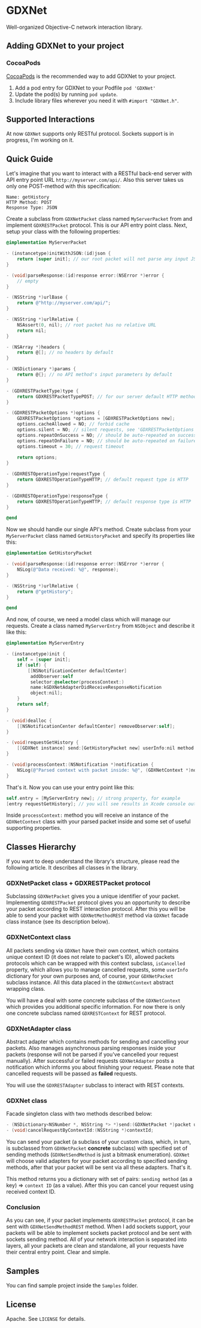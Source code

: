 # GDXNet

Well-organized Objective-C network interaction library.

## Adding GDXNet to your project

### CocoaPods

[CocoaPods](http://cocoapods.org) is the recommended way to add GDXNet to your project.

1. Add a pod entry for GDXNet to your Podfile `pod 'GDXNet'`
2. Update the pod(s) by running `pod update`.
3. Include library files wherever you need it with `#import "GDXNet.h"`.

## Supported Interactions
At now `GDXNet` supports only RESTful protocol. Sockets support is in progress, I'm working on it.


## Quick Guide

Let's imagine that you want to interact with a RESTful back-end server with API entry point URL `http://myserver.com/api/`. Also this server takes us only one POST-method with this specification:

```
Name: getHistory
HTTP Method: POST
Response Type: JSON
```
Create a subclass from `GDXNetPacket` class named `MyServerPacket` from and implement `GDXRESTPacket` protocol. This is our API entry point class. Next, setup your class with the following properties:

```objective-c
@implementation MyServerPacket

- (instancetype)initWithJSON:(id)json {
    return [super init]; // our root packet will not parse any input JSON
}

- (void)parseResponse:(id)response error:(NSError *)error {
    // empty
}

- (NSString *)urlBase {
    return @"http://myserver.com/api/";
}

- (NSString *)urlRelative {
    NSAssert(0, nil); // root packet has no relative URL
    return nil;
}

- (NSArray *)headers {
    return @[]; // no headers by default
}

- (NSDictionary *)params {
    return @{}; // no API method's input parameters by default
}

- (GDXRESTPacketType)type {
    return GDXRESTPacketTypePOST; // for our server default HTTP method is POST
}

- (GDXRESTPacketOptions *)options {
    GDXRESTPacketOptions *options = [GDXRESTPacketOptions new];
    options.cacheAllowed = NO; // forbid cache
    options.silent = NO; // silent requests, see 'GDXRESTPacketOptions' explanation below
    options.repeatOnSuccess = NO; // should be auto-repeated on success
    options.repeatOnFailure = NO; // should be auto-repeated on failure
    options.timeout = 30; // request timeout
    
    return options;
}

- (GDXRESTOperationType)requestType {
    return GDXRESTOperationTypeHTTP; // default request type is HTTP
}

- (GDXRESTOperationType)responseType {
    return GDXRESTOperationTypeHTTP; // default response type is HTTP
}

@end
```

Now we should handle our single API's method. Create subclass from your `MyServerPacket` class named `GetHistoryPacket` and specify its properties like this:

```objective-c
@implementation GetHistoryPacket

- (void)parseResponse:(id)response error:(NSError *)error {
    NSLog(@"Data received: %@", response);
}

- (NSString *)urlRelative {
    return @"getHistory";
}

@end
```

And now, of course, we need a model class which will manage our requests. Create a class named `MyServerEntry` from `NSObject` and describe it like this:

```objective-c
@implementation MyServerEntry

- (instancetype)init {
    self = [super init];
    if (self) {
        [[NSNotificationCenter defaultCenter]
         addObserver:self
         selector:@selector(processContext:)
         name:kGDXNetAdapterDidReceiveResponseNotification
         object:nil];
    }
    return self;
}

- (void)dealloc {
    [[NSNotificationCenter defaultCenter] removeObserver:self];
}

- (void)requestGetHistory {
    [[GDXNet instance] send:[GetHistoryPacket new] userInfo:nil method:GDXNetSendMethodREST];
}

- (void)processContext:(NSNotification *)notification {
    NSLog(@"Parsed context with packet inside: %@", (GDXNetContext *)notification.object);
}
```

That's it. Now you can use your entry point like this:

```objective-c
self.entry = [MyServerEntry new]; // strong property, for example
[entry requestGetHistory]; // you will see results in Xcode console output
```

Inside `processContext:` method you will receive an instance of the `GDXNetContext` class with your parsed packet inside and some set of useful supporting properties.

## Classes Hierarchy
If you want to deep understand the library's structure, please read the following article. It describes all classes in the library.

### GDXNetPacket class + GDXRESTPacket protocol
Subclassing `GDXNetPacket` gives you a unique identifier of your packet. Implementing `GDXRESTPacket` protocol gives you an opportunity to describe your packet according to REST interaction protocol. After this you will be able to send your packet with `GDXNetMethodREST` method via `GDXNet` facade class instance (see its description below).

### GDXNetContext class
All packets sending via `GDXNet` have their own context, which contains unique context ID (it does not relate to packet's ID), allowed packets protocols which can be wrapped with this context subclass, `isCancelled` property, which allows you to manage cancelled requests, some `userInfo` dictionary for your own purposes and, of course, your `GDXNetPacket` subclass instance. All this data placed in the `GDXNetContext` abstract wrapping class.

You will have a deal with some concrete subclass of the `GDXNetContext` which provides you additional specific information. For now there is only one concrete subclass named `GDXRESTContext` for REST protocol.

### GDXNetAdapter class
Abstract adapter which contains methods for sending and cancelling your packets. Also manages asynchronous parsing responses inside your packets (response will not be parsed if you've cancelled your request manually). After successful or failed requests `GDXNetAdapter` posts a notification which informs you about finishing your request. Please note that cancelled requests will be passed as **failed** requests.

You will use the `GDXRESTAdapter` subclass to interact with REST contexts.

### GDXNet class
Facade singleton class with two methods described below:

```objective-c
- (NSDictionary<NSNumber *, NSString *> *)send:(GDXNetPacket *)packet userInfo:(NSDictionary *)userInfo method:(GDXNetSendMethod)method;
- (void)cancelRequestByContextId:(NSString *)contextId;
```
You can send your packet (a subclass of your custom class, which, in turn, is subclassed from `GDXNetPacket` **concrete** subclass) with specified set of sending methods (`GDXNetSendMethod` is just a bitmask enumeration). `GDXNet` will choose valid adapters for your packet according to specified sending methods, after that your packet will be sent via all these adapters. That's it.

This method returns you a dictionary with set of pairs: `sending method` (as a key) => `context ID` (as a value). After this you can cancel your request using received context ID.

### Conclusion

As you can see, if your packet implements `GDXRESTPacket` protocol, it can be sent with `GDXNetSendMethodREST` method. When I add sockets support, your packets will be able to implement sockets packet protocol and be sent with sockets sending method. All of your network interaction is separated into layers, all your packets are clean and standalone, all your requests have their central entry point. Clear and simple.

## Samples

You can find sample project inside the `Samples` folder.

## License

Apache. See `LICENSE` for details.
